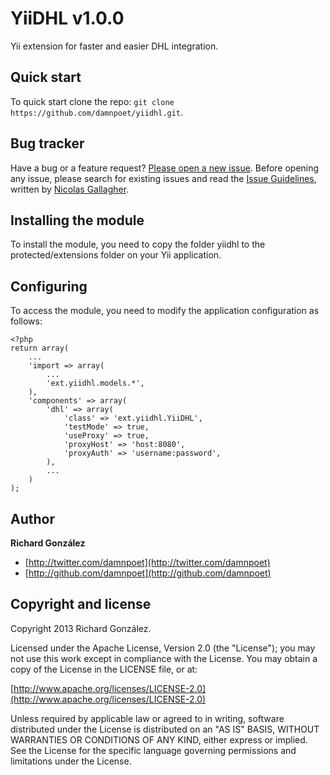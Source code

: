 # YiiDHL v1.0.0

Yii extension for faster and easier DHL integration.



## Quick start

To quick start clone the repo: `git clone https://github.com/damnpoet/yiidhl.git`.



## Bug tracker

Have a bug or a feature request? [Please open a new issue](https://github.com/damnpoet/yiidhl/issues). Before opening any issue, please search for existing issues and read the [Issue Guidelines](https://github.com/necolas/issue-guidelines), written by [Nicolas Gallagher](https://github.com/necolas/).




## Installing the module

To install the module, you need to copy the folder yiidhl to the protected/extensions folder on your Yii application.


## Configuring

To access the module, you need to modify the application configuration as follows:

```
<?php
return array(
    ...
    'import => array(
        ...
        'ext.yiidhl.models.*',
    ),
    'components' => array(
        'dhl' => array(
            'class' => 'ext.yiidhl.YiiDHL',
            'testMode' => true,
            'useProxy' => true,
            'proxyHost' => 'host:8080',
            'proxyAuth' => 'username:password',
        ),
        ...
    )
);
```


## Author

**Richard González**

+ [http://twitter.com/damnpoet](http://twitter.com/damnpoet)
+ [http://github.com/damnpoet](http://github.com/damnpoet)


## Copyright and license

Copyright 2013 Richard González.

Licensed under the Apache License, Version 2.0 (the "License");
you may not use this work except in compliance with the License.
You may obtain a copy of the License in the LICENSE file, or at:

  [http://www.apache.org/licenses/LICENSE-2.0](http://www.apache.org/licenses/LICENSE-2.0)

Unless required by applicable law or agreed to in writing, software
distributed under the License is distributed on an "AS IS" BASIS,
WITHOUT WARRANTIES OR CONDITIONS OF ANY KIND, either express or implied.
See the License for the specific language governing permissions and
limitations under the License.